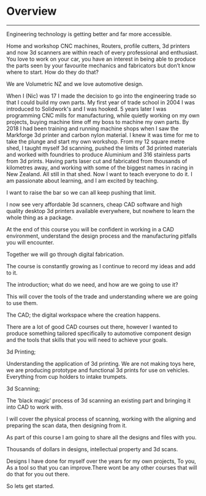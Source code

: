 # Overview

---

Engineering technology is getting better and far more accessible.

Home and workshop CNC machines, Routers, profile cutters, 3d printers and now 3d scanners are within reach of every professional and enthusiast. You love to work on your car, you have an interest in being able to produce the parts seen by your favourite mechanics and fabricators but don’t know where to start. How do they do that? 

We are Volumetric NZ and we love automotive design. 

When I (Nic) was 17 I made the decision to go into the engineering trade so that I could build my own parts. My first year of trade school in 2004 I was introduced to Solidwork's and I was hooked. 5 years later I was programming CNC mills for manufacturing, while quietly working on my own projects, buying machine time off my boss to machine my own parts. By 2018 I had been training and running machine shops when I saw the Markforge 3d printer and carbon nylon material. I knew it was time for me to take the plunge and start my own workshop. From my 12 square metre shed, I taught myself 3d scanning, pushed the limits of 3d printed materials and worked with foundries to produce Aluminium and 316 stainless parts from 3d prints. Having parts laser cut and fabricated from thousands of kilometres away, and working with some of the biggest names in racing in New Zealand. All still in that shed. Now I want to teach everyone to do it. I am passionate about learning, and I am excited by teaching.

I want to raise the bar so we can all keep pushing that limit.

I now see very affordable 3d scanners, cheap CAD software and high quality desktop 3d printers available everywhere, but nowhere to learn the whole thing as a package.

At the end of this course you will be confident in working in a CAD environment, understand the design process and the manufacturing pitfalls you will encounter.

Together we will go through digital fabrication.

The course is constantly growing as I continue to record my ideas and add to it.

The introduction; what do we need, and how are we going to use it?

This will cover the tools of the trade and understanding where we are going to use them.

The CAD; the digital workspace where the creation happens.

There are a lot of good CAD courses out there, however I wanted to produce something tailored specifically to automotive component design and the tools that skills that you will need to achieve your goals.

3d Printing;

Understanding the application of 3d printing. We are not making toys here, we are producing prototype and functional 3d prints for use on vehicles. Everything from cup holders to intake trumpets.

3d Scanning;

The ‘black magic’ process of 3d scanning an existing part and bringing it into CAD to work with.

I will cover the physical process of scanning, working with the aligning and preparing the scan data, then designing from it.

As part of this course I am going to share all the designs and files with you.

Thousands of dollars in designs, intellectual property and 3d scans.

Designs I have done for myself over the years for my own projects, To you, As a tool so that you can improve.There wont be any other courses that will do that for you out there.

So lets get started.